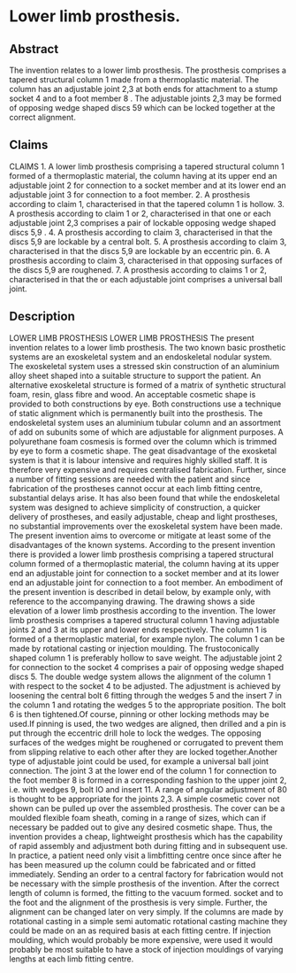 # Lower limb prosthesis.

## Abstract
The invention relates to a lower limb prosthesis. The prosthesis comprises a tapered structural column 1 made from a thermoplastic material. The column has an adjustable joint 2,3 at both ends for attachment to a stump socket 4 and to a foot member 8 . The adjustable joints 2,3 may be formed of opposing wedge shaped discs 59 which can be locked together at the correct alignment.

## Claims
CLAIMS 1. A lower limb prosthesis comprising a tapered structural column 1 formed of a thermoplastic material, the column having at its upper end an adjustable joint 2 for connection to a socket member and at its lower end an adjustable joint 3 for connection to a foot member. 2. A prosthesis according to claim 1, characterised in that the tapered column 1 is hollow. 3. A prosthesis according to claim 1 or 2, characterised in that one or each adjustable joint 2,3 comprises a pair of lockable opposing wedge shaped discs 5,9 . 4. A prosthesis according to claim 3, characterised in that the discs 5,9 are lockable by a central bolt. 5. A prosthesis according to claim 3, characterised in that the discs 5,9 are lockable by an eccentric pin. 6. A prosthesis according to claim 3, characterised in that opposing surfaces of the discs 5,9 are roughened. 7. A prosthesis according to claims 1 or 2, characterised in that the or each adjustable joint comprises a universal ball joint.

## Description
LOWER LIMB PROSTHESIS LOWER LIMB PROSTHESIS The present invention relates to a lower limb prosthesis. The two known basic prosthetic systems are an exoskeletal system and an endoskeletal nodular system. The exoskeletal system uses a stressed skin construction of an aluminium alloy sheet shaped into a suitable structure to support the patient. An alternative exoskeletal structure is formed of a matrix of synthetic structural foam, resin, glass fibre and wood. An acceptable cosmetic shape is provided to both constructions by eye. Both constructions use a technique of static alignment which is permanently built into the prosthesis. The endoskeletal system uses an aluminium tubular column and an assortment of add on subunits some of which are adjustable for alignment purposes. A polyurethane foam cosmesis is formed over the column which is trimmed by eye to form a cosmetic shape. The geat disadvantage of the exosketal system is that it is labour intensive and requires highly skilled staff. It is therefore very expensive and requires centralised fabrication. Further, since a number of fitting sessions are needed with the patient and since fabrication of the prostheses cannot occur at each limb fitting centre, substantial delays arise. It has also been found that while the endoskeletal system was designed to achieve simplicity of construction, a quicker delivery of prostheses, and easily adjustable, cheap and light prostheses, no substantial improvements over the exoskeletal system have been made. The present invention aims to overcome or mitigate at least some of the disadvantages of the known systems. According to the present invention there is provided a lower limb prosthesis comprising a tapered structural column formed of a thermoplastic material, the column having at its upper end an adjustable joint for connection to a socket member and at its lower end an adjustable joint for connection to a foot member. An embodiment of the present invention is described in detail below, by example only, with reference to the accompanying drawing. The drawing shows a side elevation of a lower limb prosthesis according to the invention. The lower limb prosthesis comprises a tapered structural column 1 having adjustable joints 2 and 3 at its upper and lower ends respectively. The column 1 is formed of a thermoplastic material, for example nylon. The column 1 can be made by rotational casting or injection moulding. The frustoconically shaped column 1 is preferably hollow to save weight. The adjustable joint 2 for connection to the socket 4 comprises a pair of opposing wedge shaped discs 5. The double wedge system allows the alignment of the column 1 with respect to the socket 4 to be adjusted. The adjustment is achieved by loosening the central bolt 6 fitting through the wedges 5 and the insert 7 in the column 1 and rotating the wedges 5 to the appropriate position. The bolt 6 is then tightened.Of course, pinning or other locking methods may be used.If pinning is used, the two wedges are aligned, then drilled and a pin is put through the eccentric drill hole to lock the wedges. The opposing surfaces of the wedges might be roughened or corrugated to prevent them from slipping relative to each other after they are locked together.Another type of adjustable joint could be used, for example a universal ball joint connection. The joint 3 at the lower end of the column 1 for connection to the foot member 8 is formed in a corresponding fashion to the upper joint 2, i.e. with wedges 9, bolt lO and insert 11. A range of angular adjustment of 80 is thought to be appropriate for the joints 2,3. A simple cosmetic cover not shown can be pulled up over the assembled prosthesis. The cover can be a moulded flexible foam sheath, coming in a range of sizes, which can if necessary be padded out to give any desired cosmetic shape. Thus, the invention provides a cheap, lightweight prosthesis which has the capability of rapid assembly and adjustment both during fitting and in subsequent use. In practice, a patient need only visit a limbfitting centre once since after he has been measured up the column could be fabricated and or fitted immediately. Sending an order to a central factory for fabrication would not be necessary with the simple prosthesis of the invention. After the correct length of column is formed, the fitting to the vacuum formed. socket and to the foot and the alignment of the prosthesis is very simple. Further, the alignment can be changed later on very simply. If the columns are made by rotational casting in a simple semi automatic rotational casting machine they could be made on an as required basis at each fitting centre. If injection moulding, which would probably be more expensive, were used it would probably be most suitable to have a stock of injection mouldings of varying lengths at each limb fitting centre.